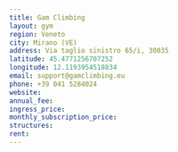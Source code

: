 ```yaml
---
title: Gam Climbing
layout: gym
region: Veneto
city: Mirano (VE)
address: Via taglio sinistro 65/i, 30035 
latitude: 45.4771256707252
longitude: 12.1193954518834
email: support@gamclimbing.eu
phone: +39 041 5284024
website: 
annual_fee: 
ingress_price: 
monthly_subscription_price: 
structures: 
rent: 
---
```


